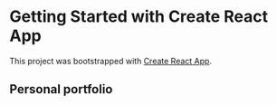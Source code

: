 # Getting Started with Create React App

This project was bootstrapped with [Create React App](https://github.com/facebook/create-react-app).

## Personal portfolio

